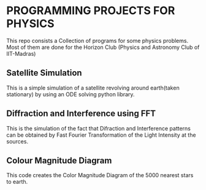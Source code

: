 # PROGRAMMING PROJECTS FOR PHYSICS
This repo consists a Collection of programs for some physics problems. Most of them are done for the Horizon Club (Physics and Astronomy Club of IIT-Madras)

## Satellite Simulation
This is a simple simulation of a satellite revolving around earth(taken stationary) by using an ODE solving python library.
## Diffraction and Interference using FFT
This is the simulation of the fact that Difraction and Interference patterns can be obtained by Fast Fourier Transformation of the Light Intensity at the sources.
## Colour Magnitude Diagram
This code creates the Color Magnitude Diagram of the 5000 nearest stars to earth.
